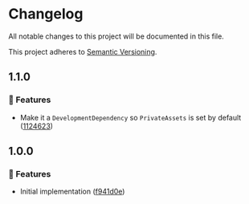 # Changelog

All notable changes to this project will be documented in this file.

This project adheres to [Semantic Versioning](https://semver.org/spec/v2.0.0.html).

<!-- EasyBuild: START -->
<!-- last_commit_released: 112462327b2d2f3e9102d693e776ff82130df2ce -->
<!-- EasyBuild: END -->

## 1.1.0

### 🚀 Features

- Make it a `DevelopmentDependency` so `PrivateAssets` is set by default ([1124623](https://github.com/easybuild-org/EasyBuild.CommitLinter/commit/112462327b2d2f3e9102d693e776ff82130df2ce))

## 1.0.0

### 🚀 Features

- Initial implementation ([f941d0e](https://github.com/easybuild-org/EasyBuild.CommitLinter/commit/f941d0ea83140943806c531758104d80afbf0f83))
